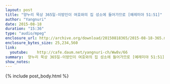 ```yaml
---
layout: post
title: "양누리 묵상 365일-이방인이 여호와의 집 성소에 들어가므로 [예레미야 51:51]"
author: "Yangnuri"
date: 2015-08-18
duration: "15:36"
type: "audio/mpeg"
enclosure_url: http://archive.org/download/20150818365/2015-08-18-365.mp3
enclosure_bytes_size: 25,234,560       
link:
  youtube:    http://cafe.daum.net/yangnuri-ch/Ww8v/66
summary:  양누리 묵상 365일-이방인이 여호와의 집 성소에 들어가므로 [예레미야 51:51].mp3
show_notes:
---
```

{% include post_body.html %}
